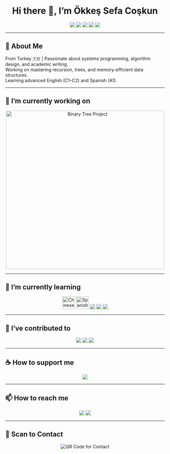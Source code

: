 <h1 align="center">Hi there 👋, I’m Ökkeş Sefa Coşkun</h1>

<p align="center">
  <a href="https://youtube.com"><img src="https://img.shields.io/badge/Youtube-red?style=for-the-badge&logo=youtube&logoColor=white"/></a>
  <a href="https://medium.com"><img src="https://img.shields.io/badge/Medium-black?style=for-the-badge&logo=medium&logoColor=white"/></a>
  <a href="https://discord.com"><img src="https://img.shields.io/badge/Discord-5865F2?style=for-the-badge&logo=discord&logoColor=white"/></a>
  <a href="https://twitter.com"><img src="https://img.shields.io/badge/Twitter-1DA1F2?style=for-the-badge&logo=twitter&logoColor=white"/></a>
  <a href="https://spotify.com"><img src="https://img.shields.io/badge/Spotify-1DB954?style=for-the-badge&logo=spotify&logoColor=white"/></a>
</p>

---

## 📘 About Me

From Turkey 🇹🇷 | Passionate about systems programming, algorithm design, and academic writing.  
Working on mastering recursion, trees, and memory-efficient data structures.  
Learning advanced English (C1–C2) and Spanish (A1).

---

## 🚧 I’m currently working on

<p align="center">
  <img src="https://raw.githubusercontent.com/okkessefa/okkessefa/main/assets/binary_tree_project.png" width="500" alt="Binary Tree Project">
</p>

---

## 🌱 I’m currently learning

<p align="center">
  <img src="https://cdn-icons-png.flaticon.com/128/555/555526.png" width="40" title="Chinese 🇨🇳"/>
  <img src="https://cdn-icons-png.flaticon.com/128/323/323304.png" width="40" title="Spanish 🇪🇸"/>
  <img src="https://img.shields.io/badge/C++-00599C?style=for-the-badge&logo=c%2B%2B&logoColor=white"/>
  <img src="https://img.shields.io/badge/Java-ED8B00?style=for-the-badge&logo=java&logoColor=white"/>
  <img src="https://img.shields.io/badge/Python-3776AB?style=for-the-badge&logo=python&logoColor=white"/>
</p>

---

## 🧠 I’ve contributed to

<p align="center">
  <img src="https://img.shields.io/badge/Algorithm%20Projects-in%20C++-green?style=for-the-badge"/>
  <img src="https://img.shields.io/badge/Data%20Structures-blue?style=for-the-badge"/>
  <img src="https://img.shields.io/badge/Recursion%20Tasks-✔️-purple?style=for-the-badge"/>
</p>

---

## ☕ How to support me

<p align="center">
  <img src="https://img.shields.io/badge/Donate-Buy%20Me%20a%20Coffee-orange?style=for-the-badge&logo=buy-me-a-coffee&logoColor=white"/>
</p>

---

## 📫 How to reach me

<p align="center">
  <a href="mailto:oksekesfackn53@gmail.com"><img src="https://img.shields.io/badge/Gmail-D14836?style=for-the-badge&logo=gmail&logoColor=white"/></a>
  <a href="https://discord.com/users/YOUR-ID"><img src="https://img.shields.io/badge/Discord-5865F2?style=for-the-badge&logo=discord&logoColor=white"/></a>
</p>

---

## 🔗 Scan to Contact

<p align="center">
  <img src="https://api.qrserver.com/v1/create-qr-code/?size=140x140&data=mailto:oksekesfackn53@gmail.com" alt="QR Code for Contact">
</p>
